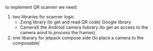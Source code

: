 to implement QR scanner we need: 
1. two libraries for scanner logic 
   - Zxing library (to get and read QR code) Google library
   - CameraX the Android camera liubrary (to get an access to the camera annd to process the frames)
3. one libarary for jetpack compose side (to place a camera to the composable)
